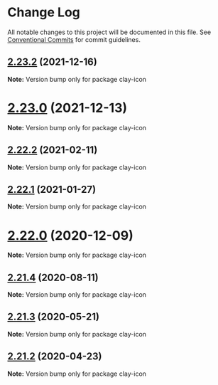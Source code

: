 # Change Log

All notable changes to this project will be documented in this file.
See [Conventional Commits](https://conventionalcommits.org) for commit guidelines.

## [2.23.2](https://github.com/liferay/clay/tree/master/packages/clay-icon/compare/v2.23.1...v2.23.2) (2021-12-16)

**Note:** Version bump only for package clay-icon





# [2.23.0](https://github.com/liferay/clay/tree/master/packages/clay-icon/compare/v2.22.4...v2.23.0) (2021-12-13)

**Note:** Version bump only for package clay-icon





## [2.22.2](https://github.com/liferay/clay/tree/master/packages/clay-icon/compare/v2.22.1...v2.22.2) (2021-02-11)

**Note:** Version bump only for package clay-icon





## [2.22.1](https://github.com/liferay/clay/tree/master/packages/clay-icon/compare/v2.22.0...v2.22.1) (2021-01-27)

**Note:** Version bump only for package clay-icon





# [2.22.0](https://github.com/liferay/clay/tree/master/packages/clay-icon/compare/v2.21.5...v2.22.0) (2020-12-09)

**Note:** Version bump only for package clay-icon





## [2.21.4](https://github.com/liferay/clay/tree/master/packages/clay-icon/compare/v2.21.3...v2.21.4) (2020-08-11)

**Note:** Version bump only for package clay-icon





## [2.21.3](https://github.com/liferay/clay/tree/master/packages/clay-icon/compare/v2.21.2...v2.21.3) (2020-05-21)

**Note:** Version bump only for package clay-icon





## [2.21.2](https://github.com/liferay/clay/tree/master/packages/clay-icon/compare/v2.21.1...v2.21.2) (2020-04-23)

**Note:** Version bump only for package clay-icon
